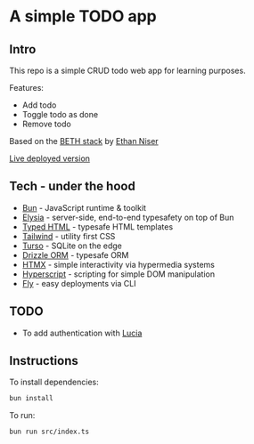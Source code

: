 # A simple TODO app

## Intro

This repo is a simple CRUD todo web app for learning purposes.

Features:

- Add todo
- Toggle todo as done
- Remove todo

Based on the [BETH stack](https://github.com/ethanniser/the-beth-stack) by
[Ethan Niser](https://github.com/ethanniser)

[Live deployed version](https://bun-elysia-tailwind-htmx-todo-app-falling-pond-2121.fly.dev)

## Tech - under the hood

- [Bun](https://www.bun.sh) - JavaScript runtime & toolkit
- [Elysia](https://elysiajs.com/) - server-side, end-to-end typesafety on top of
  Bun
- [Typed HTML](https://github.com/nicojs/typed-html) - typesafe HTML templates
- [Tailwind](https://tailwindcss.com/) - utility first CSS
- [Turso](https://www.turso.tech) - SQLite on the edge
- [Drizzle ORM](https://orm.drizzle.team/) - typesafe ORM
- [HTMX](https://www.htmx.org) - simple interactivity via hypermedia systems
- [Hyperscript](https://www.hyperscript.org/) - scripting for simple DOM
  manipulation
- [Fly](https://www.fly.io) - easy deployments via CLI

## TODO

- To add authentication with [Lucia](https://lucia-auth.com/)

## Instructions

To install dependencies:

```bash
bun install
```

To run:

```bash
bun run src/index.ts
```
